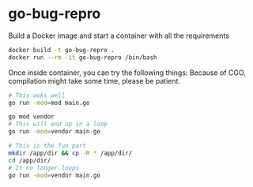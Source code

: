# go-bug-repro

Build a Docker image and start a container with all the requirements
```bash
docker build -t go-bug-repro .
docker run --rm -it go-bug-repro /bin/bash
```

Once inside container, you can try the following things:
Because of CGO, compilation might take some time, please be patient.
```bash
# This woks well
go run -mod=mod main.go

go mod vendor
# This will end up in a loop
go run -mod=vendor main.go

# This is the fun part
mkdir /app/dir && cp -R * /app/dir/
cd /app/dir/
# It no longer loops
go run -mod=vendor main.go
```

